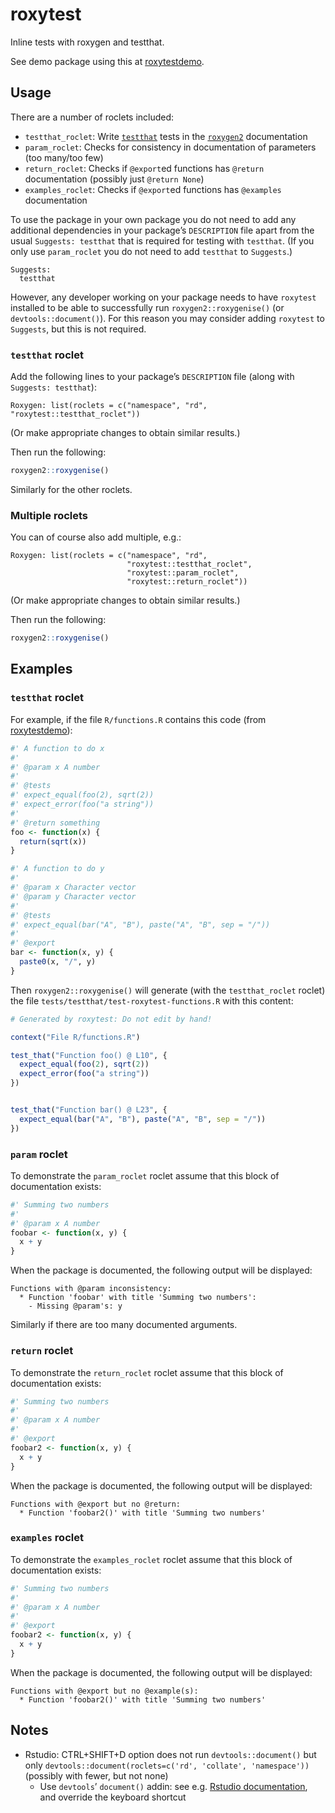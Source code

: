 
<!-- README.md is generated from README.Rmd. Please edit only README.Rmd! -->

# roxytest

Inline tests with roxygen and testthat.

See demo package using this at
[roxytestdemo](https://github.com/mikldk/roxytestdemo).

## Usage

There are a number of roclets included:

  - `testthat_roclet`: Write [`testthat`](https://testthat.r-lib.org/)
    tests in the [`roxygen2`](https://roxygen2.r-lib.org/) documentation
  - `param_roclet`: Checks for consistency in documentation of
    parameters (too many/too few)
  - `return_roclet`: Checks if `@export`ed functions has `@return`
    documentation (possibly just `@return None`)
  - `examples_roclet`: Checks if `@export`ed functions has `@examples`
    documentation

To use the package in your own package you do not need to add any
additional dependencies in your package’s `DESCRIPTION` file apart from
the usual `Suggests: testthat` that is required for testing with
`testthat`. (If you only use `param_roclet` you do not need to add
`testthat` to `Suggests`.)

    Suggests:
      testthat

However, any developer working on your package needs to have `roxytest`
installed to be able to successfully run `roxygen2::roxygenise()` (or
`devtools::document()`). For this reason you may consider adding
`roxytest` to `Suggests`, but this is not required.

### `testthat` roclet

Add the following lines to your package’s `DESCRIPTION` file (along with
`Suggests:
    testthat`):

    Roxygen: list(roclets = c("namespace", "rd", "roxytest::testthat_roclet"))

(Or make appropriate changes to obtain similar results.)

Then run the following:

``` r
roxygen2::roxygenise()
```

Similarly for the other roclets.

### Multiple roclets

You can of course also add multiple, e.g.:

    Roxygen: list(roclets = c("namespace", "rd", 
                              "roxytest::testthat_roclet",
                              "roxytest::param_roclet",
                              "roxytest::return_roclet"))

(Or make appropriate changes to obtain similar results.)

Then run the following:

``` r
roxygen2::roxygenise()
```

## Examples

### `testthat` roclet

For example, if the file `R/functions.R` contains this code (from
[roxytestdemo](https://github.com/mikldk/roxytestdemo)):

``` r
#' A function to do x
#' 
#' @param x A number
#' 
#' @tests 
#' expect_equal(foo(2), sqrt(2))
#' expect_error(foo("a string"))
#' 
#' @return something
foo <- function(x) {
  return(sqrt(x))
}

#' A function to do y
#' 
#' @param x Character vector
#' @param y Character vector
#' 
#' @tests 
#' expect_equal(bar("A", "B"), paste("A", "B", sep = "/"))
#' 
#' @export
bar <- function(x, y) {
  paste0(x, "/", y)
}
```

Then `roxygen2::roxygenise()` will generate (with the `testthat_roclet`
roclet) the file `tests/testthat/test-roxytest-functions.R` with this
content:

``` r
# Generated by roxytest: Do not edit by hand!

context("File R/functions.R")

test_that("Function foo() @ L10", {
  expect_equal(foo(2), sqrt(2))
  expect_error(foo("a string"))
})


test_that("Function bar() @ L23", {
  expect_equal(bar("A", "B"), paste("A", "B", sep = "/"))
})
```

### `param` roclet

To demonstrate the `param_roclet` roclet assume that this block of
documentation exists:

``` r
#' Summing two numbers
#'
#' @param x A number
foobar <- function(x, y) {
  x + y
}
```

When the package is documented, the following output will be displayed:

    Functions with @param inconsistency:
      * Function 'foobar' with title 'Summing two numbers': 
        - Missing @param's: y

Similarly if there are too many documented arguments.

### `return` roclet

To demonstrate the `return_roclet` roclet assume that this block of
documentation exists:

``` r
#' Summing two numbers
#'
#' @param x A number
#' 
#' @export
foobar2 <- function(x, y) {
  x + y
}
```

When the package is documented, the following output will be displayed:

    Functions with @export but no @return:
      * Function 'foobar2()' with title 'Summing two numbers'

### `examples` roclet

To demonstrate the `examples_roclet` roclet assume that this block of
documentation exists:

``` r
#' Summing two numbers
#'
#' @param x A number
#' 
#' @export
foobar2 <- function(x, y) {
  x + y
}
```

When the package is documented, the following output will be displayed:

    Functions with @export but no @example(s):
      * Function 'foobar2()' with title 'Summing two numbers'

## Notes

  - Rstudio: CTRL+SHIFT+D option does not run `devtools::document()` but
    only `devtools::document(roclets=c('rd', 'collate', 'namespace'))`
    (possibly with fewer, but not none)
      - Use `devtools`’ `document()` addin: see e.g. [Rstudio
        documentation](https://rstudio.github.io/rstudioaddins/), and
        override the keyboard shortcut
